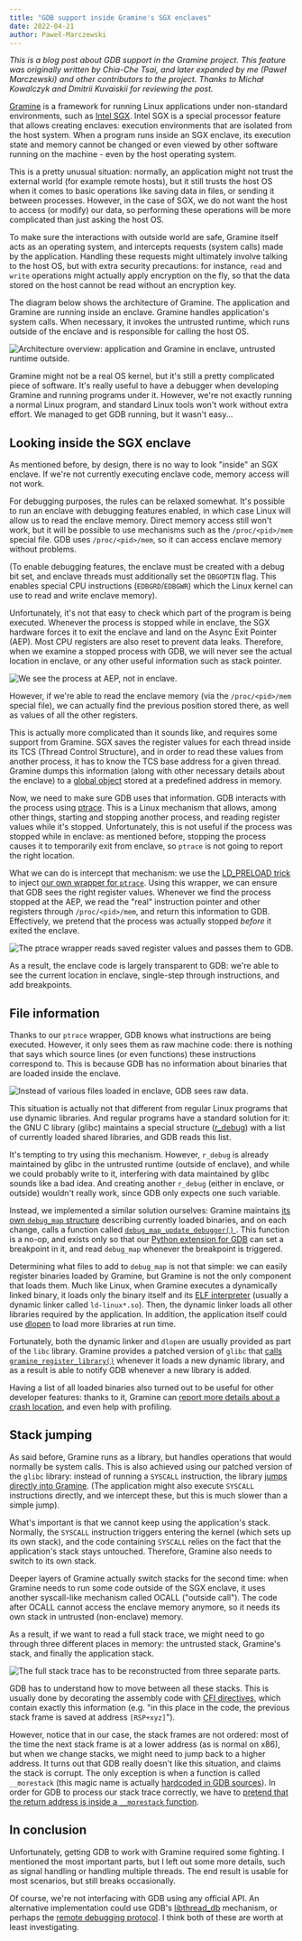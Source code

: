 ```yaml
---
title: "GDB support inside Gramine's SGX enclaves"
date: 2022-04-21
author: Paweł-Marczewski
---
```


<!--
  NOTE about images: these are SVG images exported from Google Docs and then
  cropped; the `img-invert` CSS class above is for inverting colors (Gramine's
  website is white-on-black)
-->

*This is a blog post about GDB support in the Gramine project. This feature was
originally written by Chia-Che Tsai, and later expanded by me (Paweł Marczewski)
and other contributors to the project. Thanks to Michał Kowalczyk and Dmitrii
Kuvaiskii for reviewing the post.*

[Gramine](https://gramineproject.io/) is a framework for running Linux applications under non-standard
environments, such as [Intel SGX](https://en.wikipedia.org/wiki/Software_Guard_Extensions). Intel SGX is a special processor feature that
allows creating enclaves: execution environments that are isolated from the host
system. When a program runs inside an SGX enclave, its execution state and
memory cannot be changed or even viewed by other software running on the
machine - even by the host operating system.

This is a pretty unusual situation: normally, an application might not trust the
external world (for example remote hosts), but it still trusts the host OS when
it comes to basic operations like saving data in files, or sending it between
processes. However, in the case of SGX, we do not want the host to access (or
modify) our data, so performing these operations will be more complicated than
just asking the host OS.

To make sure the interactions with outside world are safe, Gramine itself acts
as an operating system, and intercepts requests (system calls) made by the
application. Handling these requests might ultimately involve talking to the
host OS, but with extra security precautions: for instance, `read` and `write`
operations might actually apply encryption on the fly, so that the data stored
on the host cannot be read without an encryption key.

The diagram below shows the architecture of Gramine. The application and Gramine
are running inside an enclave. Gramine handles application's system calls. When
necessary, it invokes the untrusted runtime, which runs outside of the enclave
and is responsible for calling the host OS.

![Architecture overview: application and Gramine in enclave, untrusted runtime outside.](overview.svg)

Gramine might not be a real OS kernel, but it's still a pretty complicated piece
of software. It's really useful to have a debugger when developing Gramine and
running programs under it. However, we're not exactly running a normal Linux
program, and standard Linux tools won't work without extra effort. We managed to
get GDB running, but it wasn't easy...

## Looking inside the SGX enclave

As mentioned before, by design, there is no way to look "inside" an SGX enclave.
If we're not currently executing enclave code, memory access will not work.

For debugging purposes, the rules can be relaxed somewhat. It's possible to run
an enclave with debugging features enabled, in which case Linux will allow us to
read the enclave memory. Direct memory access still won't work, but it will be
possible to use mechanisms such as the `/proc/<pid>/mem` special file. GDB uses
`/proc/<pid>/mem`, so it can access enclave memory without problems.

(To enable debugging features, the enclave must be created with a debug bit set,
and enclave threads must additionally set the `DBGOPTIN` flag. This enables
special CPU instructions (`EDBGRD`/`EDBGWR`) which the Linux kernel can use to
read and write enclave memory).

Unfortunately, it's not that easy to check which part of the program is being
executed. Whenever the process is stopped while in enclave, the SGX hardware
forces it to exit the enclave and land on the Async Exit Pointer (AEP). Most CPU
registers are also reset to prevent data leaks. Therefore, when we examine a
stopped process with GDB, we will never see the actual location in enclave, or
any other useful information such as stack pointer.

![We see the process at AEP, not in enclave.](aep1.svg)

However, if we're able to read the enclave memory (via the `/proc/<pid>/mem`
special file), we can actually find the previous position stored there, as well
as values of all the other registers.

This is actually more complicated than it sounds like, and requires some support
from Gramine. SGX saves the register values for each thread inside its TCS
(Thread Control Structure), and in order to read these values from another
process, it has to know the TCS base address for a given thread. Gramine dumps
this information (along with other necessary details about the enclave) to a
[global object](https://github.com/gramineproject/gramine/blob/ad85fe95c43fd583f7fa53a5f170383a5fcd8536/Pal/src/host/Linux-SGX/gdb_integration/sgx_gdb.h#L16) stored at a predefined address in memory.

Now, we need to make sure GDB uses that information. GDB interacts with the
process using [ptrace](https://man7.org/linux/man-pages/man2/ptrace.2.html). This is a Linux mechanism that allows, among other
things, starting and stopping another process, and reading register values while
it's stopped. Unfortunately, this is not useful if the process was stopped while
in enclave: as mentioned before, stopping the process causes it to temporarily
exit from enclave, so `ptrace` is not going to report the right location.


What we can do is intercept that mechanism: we use the [LD_PRELOAD
trick](https://stackoverflow.com/questions/426230/what-is-the-ld-preload-trick) to inject [our own wrapper for `ptrace`](https://github.com/gramineproject/gramine/blob/ad85fe95c43fd583f7fa53a5f170383a5fcd8536/Pal/src/host/Linux-SGX/gdb_integration/sgx_gdb.c#L488).
Using this wrapper, we can ensure that GDB sees the right register values.
Whenever we find the process stopped at the AEP, we read the "real" instruction
pointer and other registers through `/proc/<pid>/mem`, and return this
information to GDB. Effectively, we pretend that the process was actually
stopped *before* it exited the enclave.

![The ptrace wrapper reads saved register values and passes them to GDB.](aep2.svg)

As a result, the enclave code is largely transparent to GDB: we're able to see
the current location in enclave, single-step through instructions, and add
breakpoints.

## File information

Thanks to our `ptrace` wrapper, GDB knows what instructions are being executed.
However, it only sees them as raw machine code: there is nothing that says which
source lines (or even functions) these instructions correspond to. This is
because GDB has no information about binaries that are loaded inside the
enclave.

![Instead of various files loaded in enclave, GDB sees raw data.](files.svg)

This situation is actually not that different from regular Linux programs that
use dynamic libraries. And regular programs have a standard solution for it: the
GNU C library (glibc) maintains a special structure ([r_debug](https://code.woboq.org/userspace/glibc/elf/link.h.html#37)) with a list of
currently loaded shared libraries, and GDB reads this list.


It's tempting to try using this mechanism. However, `r_debug` is already
maintained by glibc in the untrusted runtime (outside of enclave), and while we
could probably write to it, interfering with data maintained by glibc sounds
like a bad idea. And creating another `r_debug` (either in enclave, or outside)
wouldn't really work, since GDB only expects one such variable.

Instead, we implemented a similar solution ourselves: Gramine maintains [its own
`debug_map` structure](https://github.com/gramineproject/gramine/blob/ad85fe95c43fd583f7fa53a5f170383a5fcd8536/Pal/include/host/Linux-common/debug_map.h#L22) describing currently loaded binaries, and on
each change, calls a function called [`debug_map_update_debugger()`
](https://github.com/gramineproject/gramine/blob/9eafa5f7731650dc54043e4aa4804b6a2e34e292/Pal/src/host/Linux-common/debug_map.c#L37). This function is a no-op, and exists only so that
our [Python extension for GDB](https://github.com/gramineproject/gramine/blob/e37f773d4d910799a854b90334f2ff8eb6f411bd/Pal/gdb_integration/debug_map_gdb.py#L59) can set a breakpoint in it, and
read `debug_map` whenever the breakpoint is triggered.


Determining what files to add to `debug_map` is not that simple: we can easily
register binaries loaded by Gramine, but Gramine is not the only component that
loads them. Much like Linux, when Gramine executes a dynamically linked binary,
it loads only the binary itself and its [ELF interpreter](https://lwn.net/Articles/631631/) (usually a dynamic
linker called `ld-linux*.so`). Then, the dynamic linker loads all other
libraries required by the application. In addition, the application itself could
use [dlopen](https://man7.org/linux/man-pages/man3/dlopen.3.html) to load more libraries at run time.

Fortunately, both the dynamic linker and `dlopen` are usually provided as part
of the `libc` library. Gramine provides a patched version of `glibc` that [calls
`gramine_register_library()`][glibc_register] whenever it loads a new dynamic
library, and as a result is able to notify GDB whenever a new library is added.

[glibc_register]: https://github.com/gramineproject/gramine/blob/ad85fe95c43fd583f7fa53a5f170383a5fcd8536/subprojects/packagefiles/glibc-2.34/glibc-2.34.patch#L53

Having a list of all loaded binaries also turned out to be useful for other
developer features: thanks to it, Gramine can [report more details about a crash
location](https://github.com/gramineproject/gramine/blob/e37f773d4d910799a854b90334f2ff8eb6f411bd/Pal/src/host/Linux-common/debug_map.c#L282), and even help with profiling.


## Stack jumping

As said before, Gramine runs as a library, but handles operations that would
normally be system calls. This is also achieved using our patched version of the
`glibc` library: instead of running a `SYSCALL` instruction, the library [jumps
directly into Gramine](https://github.com/gramineproject/gramine/blob/ad85fe95c43fd583f7fa53a5f170383a5fcd8536/subprojects/packagefiles/glibc-2.34/glibc-2.34.patch#L80). (The application might also execute
`SYSCALL` instructions directly, and we intercept these, but this is much slower
than a simple jump).

What's important is that we cannot keep using the application's stack. Normally,
the `SYSCALL` instruction triggers entering the kernel (which sets up its own
stack), and the code containing `SYSCALL` relies on the fact that the
application's stack stays untouched. Therefore, Gramine also needs to switch to
its own stack.

Deeper layers of Gramine actually switch stacks for the second time: when
Gramine needs to run some code outside of the SGX enclave, it uses another
syscall-like mechanism called OCALL ("outside call"). The code after OCALL
cannot access the enclave memory anymore, so it needs its own stack in untrusted
(non-enclave) memory.

As a result, if we want to read a full stack trace, we might need to go through
three different places in memory: the untrusted stack, Gramine's stack, and
finally the application stack.

![The full stack trace has to be reconstructed from three separate parts.](stack.svg)

GDB has to understand how to move between all these stacks. This is usually done
by decorating the assembly code with [CFI directives](https://www.imperialviolet.org/2017/01/18/cfi.html), which contain exactly
this information (e.g. "in this place in the code, the previous stack frame is
saved at address `[RSP+xyz]`").


However, notice that in our case, the stack frames are not ordered: most of the
time the next stack frame is at a lower address (as is normal on x86), but when
we change stacks, we might need to jump back to a higher address. It turns out
that GDB really doesn't like this situation, and claims the stack is corrupt.
The only exception is when a function is called `__morestack` (this magic name
is actually [hardcoded in GDB sources](https://github.com/bminor/binutils-gdb/blob/2b1026f391d55070ae1e724c0770302d1c429611/gdb/frame.c#L2247)). In order for GDB to
process our stack trace correctly, we have to [pretend that the return address
is inside a `__morestack` function](https://github.com/gramineproject/gramine/blob/e37f773d4d910799a854b90334f2ff8eb6f411bd/LibOS/shim/src/arch/x86_64/syscallas.S#L155).


## In conclusion

Unfortunately, getting GDB to work with Gramine required some fighting. I
mentioned the most important parts, but I left out some more details, such as
signal handling or handling multiple threads. The end result is usable for most
scenarios, but still breaks occasionally.

Of course, we're not interfacing with GDB using any official API. An alternative
implementation could use GDB's [libthread_db](https://sourceware.org/gdb/onlinedocs/gdb/libthread_005fdb_002eso_002e1-file.html) mechanism, or perhaps the [remote
debugging protocol](https://sourceware.org/gdb/onlinedocs/gdb/Remote-Protocol.html). I think both of these are worth at least investigating.
